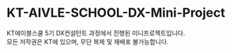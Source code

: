 # KT-AIVLE-SCHOOL-DX-Mini-Project
KT에이블스쿨 5기 DX컨설턴트 과정에서 진행된 미니프로젝트입니다. <br>
모든 저작권은 KT에 있으며, 무단 복제 및 재배포 불가능합니다.

